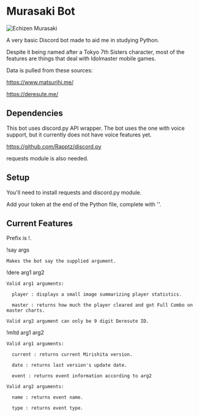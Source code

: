 # Murasaki Bot

![Echizen Murasaki](https://i.imgur.com/m3Pco1h.jpg)


A very basic Discord bot made to aid me in studying Python.

Despite it being named after a Tokyo 7th Sisters character, most of the features are things that deal with Idolmaster mobile games.

Data is pulled from these sources:

https://www.matsurihi.me/

https://deresute.me/


## Dependencies

This bot uses discord.py API wrapper.
The bot uses the one with voice support, but it currently does not have voice features yet.

https://github.com/Rapptz/discord.py

requests module is also needed.

## Setup

You'll need to install requests and discord.py module.

Add your token at the end of the Python file, complete with ''.

## Current Features

Prefix is !.

!say args

    Makes the bot say the supplied argument.

!dere arg1 arg2

    Valid arg1 arguments:

      player : displays a small image summarizing player statistics.

      master : returns how much the player cleared and got Full Combo on master charts.

    Valid arg2 argument can only be 9 digit Deresute ID.

!mltd arg1 arg2

    Valid arg1 arguments:

      current : returns current Mirishita version.

      date : returns last version's update date.

      event : returns event information according to arg2

    Valid arg2 arguments:

      name : returns event name.

      type : returns event type.

